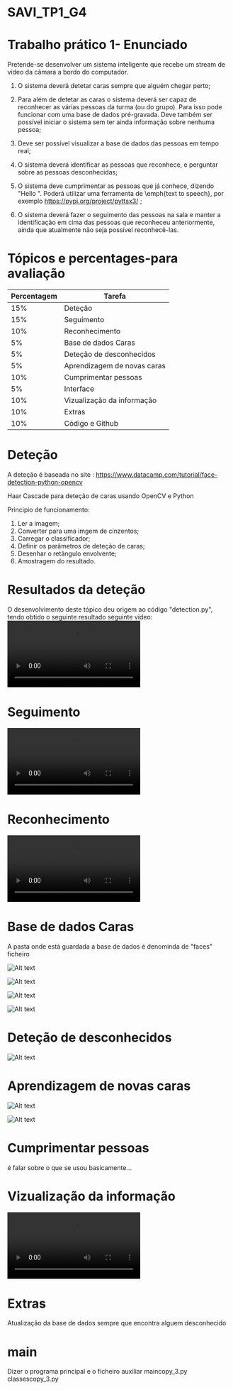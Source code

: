 # SAVI_TP1_G4

# Trabalho prático 1- Enunciado

Pretende-se desenvolver um sistema inteligente que recebe um stream de vídeo da câmara a bordo do computador.

 1. O sistema deverá detetar caras sempre que alguém chegar perto;

 2. Para além de detetar as caras o sistema deverá ser capaz de reconhecer as várias pessoas da turma (ou do grupo). Para isso pode funcionar com uma base de dados pré-gravada. Deve também ser possível iniciar o sistema sem ter ainda informação sobre nenhuma pessoa;

 3. Deve ser possível visualizar a base de dados das pessoas em tempo real;

 4. O sistema deverá identificar as pessoas que reconhece, e perguntar sobre as pessoas desconhecidas;

 5. O sistema deve cumprimentar as pessoas que já conhece, dizendo "Hello <nome da pessoa>". Poderá utilizar uma ferramenta de \emph{text to speech}, por exemplo https://pypi.org/project/pyttsx3/ ;

 6. O sistema deverá fazer o seguimento das pessoas na sala e manter a identificação em cima das pessoas que reconheceu anteriormente, ainda que atualmente não seja possível reconhecê-las.

 # Tópicos e percentages-para avaliação

  | Percentagem  | Tarefa |
| ------------- | ------------- |
  |15%| Deteção|
  |15%| Seguimento|
  |10%| Reconhecimento|
  |5%| Base de dados Caras|
  |5%| Deteção de desconhecidos|
  |5%| Aprendizagem de novas caras|
  |10%| Cumprimentar pessoas|
  |5%| Interface|
  |10%| Vizualização da informação|
  |10%| Extras|
  |10%| Código e Github|

  # Deteção
  A deteção é baseada no site : https://www.datacamp.com/tutorial/face-detection-python-opencv
  
  Haar Cascade para deteção de caras usando OpenCV e Python

  Principio de funcionamento:
    
1. Ler a imagem;  
2. Converter para uma imgem de cinzentos;  
3. Carregar o classificador;  
4. Definir os parâmetros de deteção de caras;
5. Desenhar o retângulo envolvente;
6. Amostragem do resultado.

  # Resultados da deteção
  O desenvolvimento deste tópico deu origem ao código "detection.py", tendo obtido o seguinte resultado seguinte video:
   <video src="docs/dete%C3%A7%C3%A3o.mp4" controls title="Title"></video>
  
  
# Seguimento

  <video src="docs/traking.mp4" controls title="Title"></video>

# Reconhecimento

<video src="docs/reconhecimento.mp4" controls title="Title"></video>

# Base de dados Caras
  
  A pasta onde está guardada a base de dados é denominda de "faces" ficheiro

![Alt text](<docs/base de dados nomes.jpeg>)

![Alt text](docs/Emanuel.jpeg)

![Alt text](<docs/joao valinho.jpg>)

![Alt text](docs/Figueiredo.jpeg)


# Deteção de desconhecidos

![Alt text](<docs/deteção desconhecidos.jpeg>)

# Aprendizagem de novas caras

![Alt text](<docs/deteção de movas caras.jpeg>)

![Alt text](<docs/registo base de dados desconhecido.jpeg>)

# Cumprimentar pessoas
 é falar sobre o que se usou basicamente... 

# Vizualização da informação

<video src="docs/resultado_final.mp4" controls title="Title"></video>


# Extras
 Atualização da base de dados sempre que encontra alguem desconhecido

# main

 Dizer o programa principal e o ficheiro auxiliar
 maincopy_3.py
 classescopy_3.py
